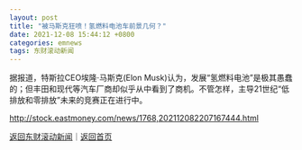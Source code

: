 ```yaml
---
layout: post
title: "被马斯克狂喷！氢燃料电池车前景几何？"
date: 2021-12-08 15:44:12 +0800
categories: emnews
tags: 东财滚动新闻
---
```


据报道，特斯拉CEO埃隆·马斯克(Elon Musk)认为，发展“氢燃料电池”是极其愚蠢的；但丰田和现代等汽车厂商却似乎从中看到了商机。不管怎样，主导21世纪“低排放和零排放”未来的竞赛正在进行中。

<http://stock.eastmoney.com/news/1768,202112082207167444.html>

[返回东财滚动新闻](//finews.withounder.com/emnews/)｜[返回首页](//finews.withounder.com/)